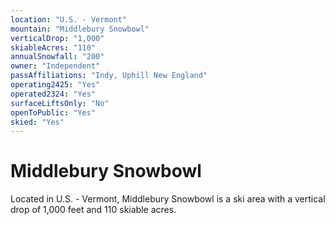 ```yaml
---
location: "U.S. - Vermont"
mountain: "Middlebury Snowbowl"
verticalDrop: "1,000"
skiableAcres: "110"
annualSnowfall: "200"
owner: "Independent"
passAffiliations: "Indy, Uphill New England"
operating2425: "Yes"
operated2324: "Yes"
surfaceLiftsOnly: "No"
openToPublic: "Yes"
skied: "Yes"
---
```


# Middlebury Snowbowl

Located in U.S. - Vermont, Middlebury Snowbowl is a ski area with a vertical drop of 1,000 feet and 110 skiable acres.